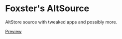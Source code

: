 # Foxster's AltSource

AltStore source with tweaked apps and possibly more.

[Preview](https://therealfoxster.github.io/altsource-viewer/view/?source=https://therealfoxster.github.io/altsource/apps.json)
